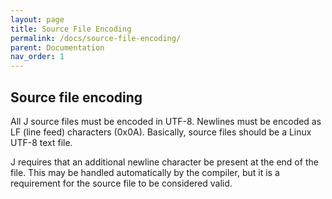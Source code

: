 ```yaml
---
layout: page
title: Source File Encoding
permalink: /docs/source-file-encoding/
parent: Documentation
nav_order: 1
---
```


Source file encoding
---

All J source files must be encoded in UTF-8. Newlines must be encoded as LF (line feed) characters (0x0A). Basically, source files should be a Linux UTF-8 text file.

J requires that an additional newline character be present at the end of the file. This may be handled automatically by the compiler, but it is a requirement for the source file to be considered valid.